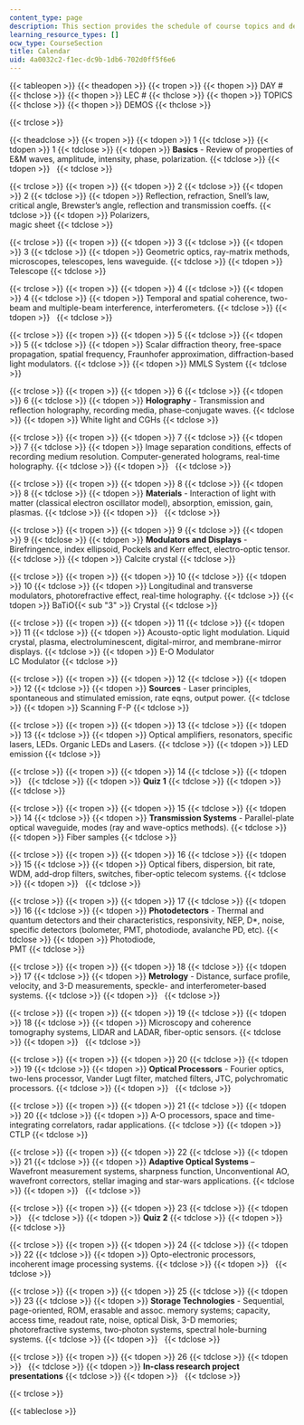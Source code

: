 ```yaml
---
content_type: page
description: This section provides the schedule of course topics and demonstrations.
learning_resource_types: []
ocw_type: CourseSection
title: Calendar
uid: 4a0032c2-f1ec-dc9b-1db6-702d0ff5f6e6
---
```


{{< tableopen >}}
{{< theadopen >}}
{{< tropen >}}
{{< thopen >}}
DAY #
{{< thclose >}}
{{< thopen >}}
LEC #
{{< thclose >}}
{{< thopen >}}
TOPICS
{{< thclose >}}
{{< thopen >}}
DEMOS
{{< thclose >}}

{{< trclose >}}

{{< theadclose >}}
{{< tropen >}}
{{< tdopen >}}
1
{{< tdclose >}}
{{< tdopen >}}
1
{{< tdclose >}}
{{< tdopen >}}
**Basics** - Review of properties of E&M waves, amplitude, intensity, phase, polarization.
{{< tdclose >}}
{{< tdopen >}}
 
{{< tdclose >}}

{{< trclose >}}
{{< tropen >}}
{{< tdopen >}}
2
{{< tdclose >}}
{{< tdopen >}}
2
{{< tdclose >}}
{{< tdopen >}}
Reflection, refraction, Snell’s law, critical angle, Brewster’s angle, reflection and transmission coeffs.
{{< tdclose >}}
{{< tdopen >}}
Polarizers,  
magic sheet
{{< tdclose >}}

{{< trclose >}}
{{< tropen >}}
{{< tdopen >}}
3
{{< tdclose >}}
{{< tdopen >}}
3
{{< tdclose >}}
{{< tdopen >}}
Geometric optics, ray-matrix methods, microscopes, telescopes, lens waveguide.
{{< tdclose >}}
{{< tdopen >}}
Telescope
{{< tdclose >}}

{{< trclose >}}
{{< tropen >}}
{{< tdopen >}}
4
{{< tdclose >}}
{{< tdopen >}}
4
{{< tdclose >}}
{{< tdopen >}}
Temporal and spatial coherence, two-beam and multiple-beam interference, interferometers.
{{< tdclose >}}
{{< tdopen >}}
 
{{< tdclose >}}

{{< trclose >}}
{{< tropen >}}
{{< tdopen >}}
5
{{< tdclose >}}
{{< tdopen >}}
5
{{< tdclose >}}
{{< tdopen >}}
Scalar diffraction theory, free-space propagation, spatial frequency, Fraunhofer approximation, diffraction-based light modulators.
{{< tdclose >}}
{{< tdopen >}}
MMLS System
{{< tdclose >}}

{{< trclose >}}
{{< tropen >}}
{{< tdopen >}}
6
{{< tdclose >}}
{{< tdopen >}}
6
{{< tdclose >}}
{{< tdopen >}}
**Holography** - Transmission and reflection holography, recording media, phase-conjugate waves.
{{< tdclose >}}
{{< tdopen >}}
White light and CGHs
{{< tdclose >}}

{{< trclose >}}
{{< tropen >}}
{{< tdopen >}}
7
{{< tdclose >}}
{{< tdopen >}}
7
{{< tdclose >}}
{{< tdopen >}}
Image separation conditions, effects of recording medium resolution. Computer-generated holograms, real-time holography.
{{< tdclose >}}
{{< tdopen >}}
 
{{< tdclose >}}

{{< trclose >}}
{{< tropen >}}
{{< tdopen >}}
8
{{< tdclose >}}
{{< tdopen >}}
8
{{< tdclose >}}
{{< tdopen >}}
**Materials** - Interaction of light with matter (classical electron oscillator model), absorption, emission, gain, plasmas.
{{< tdclose >}}
{{< tdopen >}}
 
{{< tdclose >}}

{{< trclose >}}
{{< tropen >}}
{{< tdopen >}}
9
{{< tdclose >}}
{{< tdopen >}}
9
{{< tdclose >}}
{{< tdopen >}}
**Modulators and Displays** - Birefringence, index ellipsoid, Pockels and Kerr effect, electro-optic tensor.
{{< tdclose >}}
{{< tdopen >}}
Calcite crystal
{{< tdclose >}}

{{< trclose >}}
{{< tropen >}}
{{< tdopen >}}
10
{{< tdclose >}}
{{< tdopen >}}
10
{{< tdclose >}}
{{< tdopen >}}
Longitudinal and transverse modulators, photorefractive effect, real-time holography.
{{< tdclose >}}
{{< tdopen >}}
BaTiO{{< sub "3" >}} Crystal
{{< tdclose >}}

{{< trclose >}}
{{< tropen >}}
{{< tdopen >}}
11
{{< tdclose >}}
{{< tdopen >}}
11
{{< tdclose >}}
{{< tdopen >}}
Acousto-optic light modulation. Liquid crystal, plasma, electroluminescent, digital-mirror, and membrane-mirror displays.
{{< tdclose >}}
{{< tdopen >}}
E-O Modulator  
LC Modulator
{{< tdclose >}}

{{< trclose >}}
{{< tropen >}}
{{< tdopen >}}
12
{{< tdclose >}}
{{< tdopen >}}
12
{{< tdclose >}}
{{< tdopen >}}
**Sources** - Laser principles, spontaneous and stimulated emission, rate eqns, output power.
{{< tdclose >}}
{{< tdopen >}}
Scanning F-P
{{< tdclose >}}

{{< trclose >}}
{{< tropen >}}
{{< tdopen >}}
13
{{< tdclose >}}
{{< tdopen >}}
13
{{< tdclose >}}
{{< tdopen >}}
Optical amplifiers, resonators, specific lasers, LEDs. Organic LEDs and Lasers.
{{< tdclose >}}
{{< tdopen >}}
LED emission
{{< tdclose >}}

{{< trclose >}}
{{< tropen >}}
{{< tdopen >}}
14
{{< tdclose >}}
{{< tdopen >}}
 
{{< tdclose >}}
{{< tdopen >}}
**Quiz 1**
{{< tdclose >}}
{{< tdopen >}}
 
{{< tdclose >}}

{{< trclose >}}
{{< tropen >}}
{{< tdopen >}}
15
{{< tdclose >}}
{{< tdopen >}}
14
{{< tdclose >}}
{{< tdopen >}}
**Transmission Systems** - Parallel-plate optical waveguide, modes (ray and wave-optics methods).
{{< tdclose >}}
{{< tdopen >}}
Fiber samples
{{< tdclose >}}

{{< trclose >}}
{{< tropen >}}
{{< tdopen >}}
16
{{< tdclose >}}
{{< tdopen >}}
15
{{< tdclose >}}
{{< tdopen >}}
Optical fibers, dispersion, bit rate, WDM, add-drop filters, switches, fiber-optic telecom systems.
{{< tdclose >}}
{{< tdopen >}}
 
{{< tdclose >}}

{{< trclose >}}
{{< tropen >}}
{{< tdopen >}}
17
{{< tdclose >}}
{{< tdopen >}}
16
{{< tdclose >}}
{{< tdopen >}}
**Photodetectors** - Thermal and quantum detectors and their characteristics, responsivity, NEP, D\*, noise, specific detectors (bolometer, PMT, photodiode, avalanche PD, etc).
{{< tdclose >}}
{{< tdopen >}}
Photodiode,  
PMT
{{< tdclose >}}

{{< trclose >}}
{{< tropen >}}
{{< tdopen >}}
18
{{< tdclose >}}
{{< tdopen >}}
17
{{< tdclose >}}
{{< tdopen >}}
**Metrology** - Distance, surface profile, velocity, and 3-D measurements, speckle- and interferometer-based systems.
{{< tdclose >}}
{{< tdopen >}}
 
{{< tdclose >}}

{{< trclose >}}
{{< tropen >}}
{{< tdopen >}}
19
{{< tdclose >}}
{{< tdopen >}}
18
{{< tdclose >}}
{{< tdopen >}}
Microscopy and coherence tomography systems, LIDAR and LADAR, fiber-optic sensors.
{{< tdclose >}}
{{< tdopen >}}
 
{{< tdclose >}}

{{< trclose >}}
{{< tropen >}}
{{< tdopen >}}
20
{{< tdclose >}}
{{< tdopen >}}
19
{{< tdclose >}}
{{< tdopen >}}
**Optical Processors** - Fourier optics, two-lens processor, Vander Lugt filter, matched filters, JTC, polychromatic processors.
{{< tdclose >}}
{{< tdopen >}}
 
{{< tdclose >}}

{{< trclose >}}
{{< tropen >}}
{{< tdopen >}}
21
{{< tdclose >}}
{{< tdopen >}}
20
{{< tdclose >}}
{{< tdopen >}}
A-O processors, space and time-integrating correlators, radar applications.
{{< tdclose >}}
{{< tdopen >}}
CTLP
{{< tdclose >}}

{{< trclose >}}
{{< tropen >}}
{{< tdopen >}}
22
{{< tdclose >}}
{{< tdopen >}}
21
{{< tdclose >}}
{{< tdopen >}}
**Adaptive Optical Systems** – Wavefront measurement systems, sharpness function, Unconventional AO, wavefront correctors, stellar imaging and star-wars applications.
{{< tdclose >}}
{{< tdopen >}}
 
{{< tdclose >}}

{{< trclose >}}
{{< tropen >}}
{{< tdopen >}}
23
{{< tdclose >}}
{{< tdopen >}}
 
{{< tdclose >}}
{{< tdopen >}}
**Quiz 2**
{{< tdclose >}}
{{< tdopen >}}
 
{{< tdclose >}}

{{< trclose >}}
{{< tropen >}}
{{< tdopen >}}
24
{{< tdclose >}}
{{< tdopen >}}
22
{{< tdclose >}}
{{< tdopen >}}
Opto-electronic processors, incoherent image processing systems.
{{< tdclose >}}
{{< tdopen >}}
 
{{< tdclose >}}

{{< trclose >}}
{{< tropen >}}
{{< tdopen >}}
25
{{< tdclose >}}
{{< tdopen >}}
23
{{< tdclose >}}
{{< tdopen >}}
**Storage Technologies** - Sequential, page-oriented, ROM, erasable and assoc. memory systems; capacity, access time, readout rate, noise, optical Disk, 3-D memories; photorefractive systems, two-photon systems, spectral hole-burning systems.
{{< tdclose >}}
{{< tdopen >}}
 
{{< tdclose >}}

{{< trclose >}}
{{< tropen >}}
{{< tdopen >}}
26
{{< tdclose >}}
{{< tdopen >}}
 
{{< tdclose >}}
{{< tdopen >}}
**In-class research project presentations**
{{< tdclose >}}
{{< tdopen >}}
 
{{< tdclose >}}

{{< trclose >}}

{{< tableclose >}}